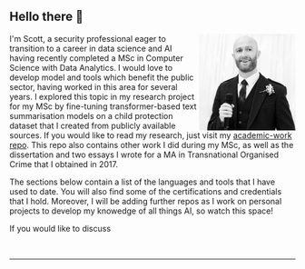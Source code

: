 ## Hello there 👋

<!--- Introduction --->
<div>
  <img align="right" src="https://github.com/sc6156/sc6156/blob/main/profile.jpg" alt="profile_pic" width="170"/>
  <div align="left">
    <p align="left">I'm Scott, a security professional eager to transition to a career in data science and AI having recently completed a MSc in Computer Science with Data Analytics. I 
      would love to develop model and tools which benefit the public sector, having worked in this area for several years. I explored this topic in my research project for my MSc by 
      fine-tuning transformer-based text summarisation models on a child protection dataset that I created from publicly available sources. If you would like to read my research, just 
      visit my <a href="https://github.com/sc6156/academic-work/tree/main"> academic-work repo</a>. This repo also contains other work I did during my MSc, as well as the 
      dissertation and two essays I wrote for a MA in Transnational Organised Crime that I obtained in 2017.</p> 
  </div>
</div>

<p>The sections below contain a list of the languages and tools that I have used to date. You will also find some of the certifications and credentials that I hold. Moreover, I will be adding further repos as I work on personal projects to develop my knowedge of all things AI, so watch this space!</p>

<p>If you would like to discuss </p>

<br>

---
